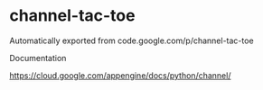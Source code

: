 # channel-tac-toe
Automatically exported from code.google.com/p/channel-tac-toe

Documentation 

https://cloud.google.com/appengine/docs/python/channel/
